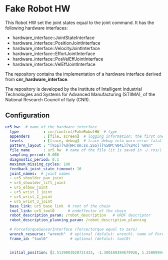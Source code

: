 # Fake Robot HW
This Robot HW set the joint states equal to the joint command.
It has the following hardware interfaces:

- hardware_interface::JointStateInterface     
- hardware_interface::PositionJointInterface  
- hardware_interface::VelocityJointInterface  
- hardware_interface::EffortJointInterface    
- hardware_interface::PosVelEffJointInterface 
- hardware_interface::VelEffJointInterface    

The repository contains the implementation of a hardware interface derived from **cnr_hardware_interface**.

The repository is developed by the Institute of Intelligent Industrial Technologies and Systems for Advanced Manufacturing (STIIMA), of the National Research Council of Italy (CNR).

## Configuration
```yaml
ur5_hw:  # name of the hardware interface
  type           : cnr/control/FakeRobotHW  # type
  appenders      : [file, screen]  # logging information: the first one is stored in a file, the second one in the screen
  levels         : [trace, debug]  # trace debug info warn error fatal
  pattern_layout : "[%5p][%d{HH:mm:ss,SSS}][%50M:%04L][%24c] %m%n"
  file_name      : ur5_hw  # name of the file (it is saved in ~/.ros/)
  sampling_period: 0.008
  diagnostic_period: 0.1
  maximum_missing_cycles: 100
  feedback_joint_state_timeout: 10
  joint_names:  # joint names
  - ur5_shoulder_pan_joint
  - ur5_shoulder_lift_joint
  - ur5_elbow_joint
  - ur5_wrist_1_joint
  - ur5_wrist_2_joint
  - ur5_wrist_3_joint
  base_link: ur5_base_link  # root of the chain
  tool_link: ur5_tool0      # endeffector of the chain
  robot_description_param: /robot_description   # URDF descriptor
  robot_description_planning_param: /robot_description_planning  
  
  # ForceTorqueSensorInterface (force/torque equal to zero)
  wrench_resourse: "wrench"  # optional (defalut: wrench). name of ForceTorqueSensorHandle
  frame_id: "tool0"          # optional (defalut: tool0)
  

  initial_position: [2.5139003020721433, -1.300169384679926, 1.2500994437535364, -1.5412232868185847, -1.5994267077911786, 5.39879464423676]  # optional. Initial position  
```

